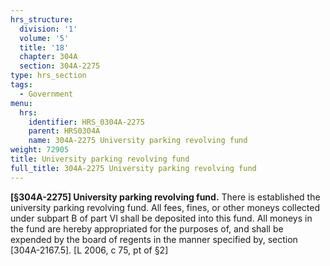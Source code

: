 ```yaml
---
hrs_structure:
  division: '1'
  volume: '5'
  title: '18'
  chapter: 304A
  section: 304A-2275
type: hrs_section
tags:
  - Government
menu:
  hrs:
    identifier: HRS_0304A-2275
    parent: HRS0304A
    name: 304A-2275 University parking revolving fund
weight: 72905
title: University parking revolving fund
full_title: 304A-2275 University parking revolving fund
---
```

**[§304A-2275] University parking revolving fund.** There is established the university parking revolving fund. All fees, fines, or other moneys collected under subpart B of part VI shall be deposited into this fund. All moneys in the fund are hereby appropriated for the purposes of, and shall be expended by the board of regents in the manner specified by, section [304A-2167.5]. [L 2006, c 75, pt of §2]